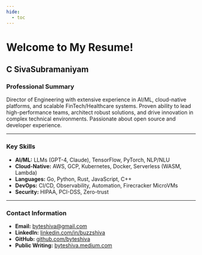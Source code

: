```yaml
---
hide:
  - toc
---
```


# Welcome to My Resume!

## C SivaSubramaniyam

### Professional Summary
Director of Engineering with extensive experience in AI/ML, cloud-native platforms, and scalable FinTech/Healthcare systems. Proven ability to lead high-performance teams, architect robust solutions, and drive innovation in complex technical environments. Passionate about open source and developer experience.

---

### Key Skills
* **AI/ML:** LLMs (GPT-4, Claude), TensorFlow, PyTorch, NLP/NLU
* **Cloud-Native:** AWS, GCP, Kubernetes, Docker, Serverless (WASM, Lambda)
* **Languages:** Go, Python, Rust, JavaScript, C++
* **DevOps:** CI/CD, Observability, Automation, Firecracker MicroVMs
* **Security:** HIPAA, PCI-DSS, Zero-trust

---

### Contact Information
* **Email:** [byteshiva@gmail.com](mailto:byteshiva@gmail.com)
* **LinkedIn:** [linkedin.com/in/buzzshiva](https://linkedin.com/in/buzzshiva)
* **GitHub:** [github.com/byteshiva](https://github.com/byteshiva)
* **Public Writing:** [byteshiva.medium.com](https://byteshiva.medium.com)